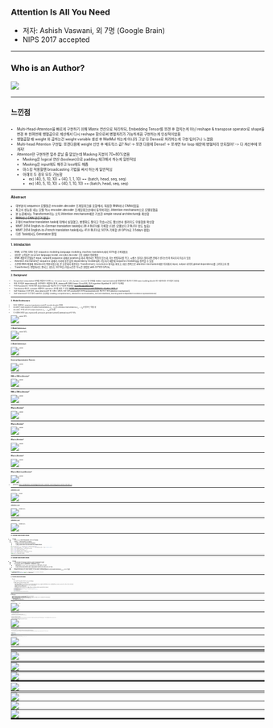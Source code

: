 <!-- $theme: default -->


### Attention Is All You Need
- 저자: Ashish Vaswani, 외 7명 (Google Brain)
- NIPS 2017 accepted
---

### Who is an Author?

![](../../assets/img/markdown-img-paste-20190501115722701.png)

---

#### 느낀점
<span style="font-size:50%">
 
- Multi-Head-Attention을 빠르게 구현하기 위해 Matrix 연산으로 처리하되, Embedding Tensor를 쪼갠 후 합치는게 아닌 reshape & transpose operator로 shape을 변경 후 한꺼번에 행렬곱으로 계산해서 다시 reshape 함으로써 병렬처리가 가능하게끔 구현하는게 인상적이었음
- 행렬곱할 때 weight 와 곱하는건 weight variable 생성 후 MatMul 하는게 아니라 그냥 다 Dense로 처리하는게 구현 팁이구나 느꼈음
- Multi-head Attention 구현팁: 쪼갠다음에 weight 선언 후 매트릭스 곱? No! -> 쪼갠 다음에 Dense! -> 쪼개면 for loop 때문에 병렬처리 안되잖아! -> 다 계산후에 쪼개자!
- Attention만 구현하면 얼추 끝날 줄 알았는데 Masking 지분이 70~80%였음
  - Masking은 logical 연산 (boolean)으로 padding 체크해서 하는게 일반적임
  - Masking은 input에도 해주고 loss에도 해줌
  - 마스킹 적용할땐 broadcasting 기법을 써서 하는게 일반적임
  - 아래의 두 경우 모두 가능함
    - ex) (40, 5, 10, 10) + (40, 1, 1, 10) == (batch, head, seq, seq)
    - ex) (40, 5, 10, 10) + (40, 1, 10, 10) == (batch, head, seq, seq)

---
#### Abstract
<span style="font-size:80%">
  
- 대부분의 sequence 모델들은 encoder-decoder 프레임워크를 포함해서, 복잡한 RNN이나 CNN이었음
- 최고의 성능을 내는 모델 역시 encoder-decoder 프레임워크안에서 동작하지만, Attention mechansim으로 모델링했음
- 본 논문에서는 Transformer라는 오직 Attention mechansim에만 기초한 simple neural architecture를 제안함
- ~~RNN이나 CNN 같은거 없음..~~
- 2개의 machine translation task에 대해서 실험했고, 병렬화도 잘되고 학습시간도 짧으면서 퀄리티도 우월함을 확인함
- WMT 2014 English-to-German translation task에서 28.4 BLEU를 기록함 (다른 모델보다 2 BLEU 정도 높음)
- WMT 2014 English-to-French translation task에서는 41.8 BLEU로 SOTA 기록함 (8 GPUs로 3.5days 걸림)
- 다른 Task에서도 Generalize 잘됨

---

#### 1. Introduction
<span style="font-size:80%">
  
- RNN, LSTM, GRU 등은 sequence modeling (language modeling, machine translation)에서 SOTA를 기록해왔음
- 대부분 노력들은 recurrent language model, encoder-decoder 구조 내에서 이뤄졌음
- RNN 계열의 모델들은 input, output의 sequence 내에서 position을 따라 계산되는 특징이 있는데, 이는 병렬처리를 막고, 시퀀스 길이가 길어지면 문제가 생기는등의 여러가지 이슈가 있음
- Attention mechansim은 sequence 내에서 거리에 상관 없이 dependency modeling이 가능하기 때문에 sequence modeling을 정복할 수 있음
- 기존엔 RNN 계열에 Attention이 적용되었는데, 본 논문에서 제안하는 Transformer는 recurrence 방식을 피하고, 대신 전적으로 attention mechanism에만 의지해서 input, output 사이의 global dependency를 고려하고자 함
- Transformer는 병렬처리도 잘되고, 성능도 SOTA임 (학습시간은 12시간 걸렸음 with 8 P100 GPUs)

---

#### 2. Background
<span style="font-size:80%">
  
- Sequential computation 문제를 해결하기 위해 ```the Extended Neural GPU```, ```ByteNet```, ```ConvS2S``` 등 CNN을 hidden representations을 병렬처리로 계산하기 위한 basic building block으로 사용하려는 연구들이 있었음
- 위의 연구들은 dependency를 고려하려는 관점에서 볼 때, distance에 대해서 linear (ConvS2S), 혹은 logarithm (ByteNet) 한 고려가 가능했음
- 하지만 position의 거리에 따른 dependency를 학습하는건 더 어렵게 만들었음 (~~이 부분은 잘 이해가 안감~~)
- Transformer에서는 constant 레벨까지 operation 숫자를 줄일 수 있음 (~~N개에 대한 dependency있지만 병렬처리가 가능해서 그런듯..?~~)
- Self-Attention (다른 말로, intra-attention)은 한 시퀀스 내에서 서로 다른 position들의 관계 representation을 계산하기 위한 attention mechanism임
- Self-attention은 이미 여러 task에서 성공했음 (reading comprehension, abstractive summarization, textual entailment, learning task-independent sentence representations)

---

#### 3. Model Architecture
<span style="font-size:80%">
  
- 대부분 경쟁력있는 sequence transduction model은 encoder-decoder 형태임
- encoder는 input sequence of symbol representations (x<sub>1</sub>,...,x<sub>n</sub>)을 continuous representations (z<sub>1</sub>, ..., z<sub>n</sub>)로 맵핑하는 역할을 함
- decoder는 주어진 **z**로 부터 output sequence (y<sub>1</sub>, ..., y<sub>m</sub>)를 생성함
- 각 스텝에서 모델은 auto-regressive함 (previously generated symbol을 addtional input으로 사용)

![center 30%](../../assets/img/markdown-img-paste-20190501125708512.png)

---

#### 3. Model Architecture

![center 50%](../../assets/img/markdown-img-paste-20190501125708512.png)


---
#### 3. Model Architecture

![center](../../assets/img/markdown-img-paste-20190501205859980.png)

---



#### Universal Approximation Theorem

![center](./universal_approximation_theorem.png)

---


#### RNN vs CNN vs Attention?

![center](./rnn_cnn_attention_1.jpg)

---

#### RNN vs CNN vs Attention?

![center](./rnn_cnn_attention_2.jpg)

---

#### What is Attention?

![center](./att_1.png)

---

#### What is Attention?

![center](./att_2.png)

---

#### What is Attention?

![center](./att_3.png)

---

#### What is Attention?

![center](./att_4.png)

---

#### What is Multi-head Attention?

![center](./att_5.png)

<span style="font-size:80%">
  
- Reference: https://speakerdeck.com/dreamgonfly/soseol-sseuneun-dib-reoning-pycon-korea-2018?slide=21

---
##### Attention 시각화

![center](../../assets/img/markdown-img-paste-20190502152720420.png)

---

##### Attention 시각화

![center 30%](../../assets/img/markdown-img-paste-20190502152731359.png)

---

##### Attention 시각화

![center 30%](../../assets/img/markdown-img-paste-20190502152738233.png)


---

##### 3.1. Encoder and Decoder Stacks
<span style="font-size:80%">
  
- Encoder
  - 인코더는 *N* = 6 개의 identical layer의 스택으로 이루어져있음
  - 각 layer는 두 개의 sub-layer로 이루어져있음
    - 첫번째는 multi-head self-attention mechansim
    - 두번째는 position-wise fully connected feed-forward network
</span>

<span style="font-size:77%">   
  
  ```python
  def sub_layer(self, x, training=False, padding_mask=None):
  out_1, attention_weight = self.mha(x, K = x, V = x, mask=padding_mask, flag="encoder_mask")
  out_1 = self.dropout1(out_1, training=training)
  out_2 = self.layer_norm_1(out_1 + x)
  out_3 = self.position_wise_fc(out_2)
  out_3 = self.dropout2(out_3, training=training)
  out_4 = self.layer_norm_2(out_2 + out_3)
  return out_4, attention_weight
  ```
</span>

---

##### 3.1. Encoder and Decoder Stacks
<span style="font-size:80%">    
  
- Encoder    
  - 두 개의 레이어에 각각 residual connection & layer normalization을 적용함
  - 각 sub-layer의 output은 **LayerNorm(*x* + Sublayer(*x*))** 형태임
    - layerNorm은 ```tf.keras.layers.LayerNormalization```  API로 쉽게 구현 가능함
    - Hidden units들에 대해 Norm을 계산하기 때문에 Batch Norm과 다르다고함 (추가로 공부 필요)
  - ```where Sublayer(x) is the function implemented by the sub-layer itself```
  - residual connection을 하기 위해서 모델에 있는 모든 sub-layer는(embedding layer까지 포함) output의 dimension *d*<sub>model</sub> = 512 로 셋팅함


<span style="font-size:60%">   

```python
for i in range(self.layer_num):
   x, attention_block1, attention_block2 = self.sub_layer(x, encoder_ouput, training, look_ahead_mask, padding_mask)
   attention_weights['decoder_layer{}_block1'.format(i + 1)] = attention_block1
   attention_weights['decoder_layer{}_block2'.format(i + 1)] = attention_block2
```
</span>


---

##### 3.1. Encoder and Decoder Stacks
<span style="font-size:80%">

- Decoder
  - 디코더 또한 *N* = 6 개의 identical layer의 스택으로 이루어져있음
  - 디코더에는 2개가 아닌 3개의 sub-layer로 구성됨
    - 첫째는 Masked Multi-Head self-Attention 임. 입력 포지션 상에서 이어서 나오는 것들을 마스킹해버려서 position *i* 를 예측할때 known outputs at position less than *i* 만 사용 가능하게 함
    - 두번째는 Multi-Head Attention임 얘는 encoder의 output에 적용됨
    - 세번째는 Feed Forward Network임
    - 결국 첫번째 sub-layer가 좀 특이한거고 두번째 sub-layer의 인풋에 encoder의 output이 들어가는 게 차이임

	<span style="font-size:45%">
  
    ```python
    def sub_layer(self, x, encoder_ouput, training=False, look_ahead_mask=None, padding_mask=None):
      out_1, attention_weight_lah_mha_in_decoder = self.look_ahead_mha(x, K = x, V = x, mask = look_ahead_mask, flag="look_ahead_mask")
      out_1 = self.dropout1(out_1, training=training)
      out_2 = self.layer_norm_1(out_1 + x)
      out_3, attention_weight_pad_mha_in_decoder = self.mha(out_2, K = encoder_ouput, V = encoder_ouput, mask = padding_mask, flag="padding_mask")
      out_3 = self.dropout2(out_3, training=training)
      out_4 = self.layer_norm_2(out_3 + out_2)
      out_5 = self.position_wise_fc(out_4)
      out_6 = self.layer_norm_3(out_4 + out_5)

      return out_6, attention_weight_lah_mha_in_decoder, attention_weight_pad_mha_in_decoder
    ```
  
---

##### 3.2. Attention
<span style="font-size:80%"> 
  
- Attention function은 query와 key-value pair를 output에 매핑하는것으로 설명 가능함
- 여기서 말하는 query, key, value는 모두 vector를 의미함
- output은 value에 대한 weighted sum으로 계산되는데, 이 value에 할당되는 이 weight는 query에 대응되는 key의 compatibility function에 의해 계산됨
- 결과적으로 Query와 Key의 유사도로 weight 결정되고 이걸 적용하겠다는 것임
- key와 value는 같은 벡터를 의미함
  - key는 weight 뽑는 용
  - value는 weight를 적용할때 실제 곱해지는 용

---

##### 3.2. Attention
<span style="font-size:80%"> 
  
![center](../../assets/img/markdown-img-paste-20190501205859980.png)

---

##### 3.2.1. Scaled Dot-Product Attention
<span style="font-size:80%">
  
- 본 논문에서 쓰는 어텐션을 "Scaled Dot-Product Attention"이라 칭함
- input은 queries, keys 라고 보면 되고 key의 dimension은 *d*<sub>*k*</sub> value의 dimension은 *d*<sub>*v*</sub> 임
1. 먼저 query와 모든 key에 대해서 dot product를 계산함
2. 계산한 값에 대해서 각각에 대해 $\sqrt{d_k}$로 나눠줌 (여기서 Scaled라는 단어가 나온게 아닌가 싶음, 근데 왜 $\sqrt{d_k}$로 나눠줄까? 다른것들도 어차피 똑같이 나눠주면 softmax에 영향 없을거같은데 -> $e^x$의 input 스케일에 따라 값이 차이나서 그런 것임, 다음 슬라이드 참고)
3. softmax function으로 value에 적용할 weight를 얻음
- 실제로 쓸 땐, A set of queries에 대한 Attention은 동시에 계산하기 때문에 Matrix 형태로 사용함

![center](../../assets/img/markdown-img-paste-20190501213624239.png)

---

##### 3.2.1. Scaled Dot-Product Attention
<span style="font-size:80%">
  

- 많이 쓰이는 Attention은 주로 additive attention & dot-product attention인데 본 논문에서 쓴건 dot-product쪽임, 1/$\sqrt{d_k}$로 스케일링 해줬다는 차이가 있긴 함
- 이론적으론 둘 다 복잡도는 비슷하나, dot-product attention이 훨씬 빠르고 space-efficient한 이유는 highly optimized matrix multiplication code로 구현되어있기 때문임
- 1/$\sqrt{d_k}$로 스케일링한 이유는 $d_k$ 값이 클 경우 dot product 값이 커지고, 이는 softmax function이 small gradients를 갖게 만드는 것이 아닌지 의심이 되었고 이러한 효과를 막기 위해 스케일링 한 것임  ($d_k$가 작은 경우 스케일링을 해주지 않으면 additive attention 성능이 더 좋다고 함)

<span style="font-size:60%">
  
```python
def scaled_dot_product_attention(self, Q, K, V, mask=None, flag=None):
    # (batch, head_num, seq, split_embed_dim) * (batch, head_num, split_embed_dim, seq) = (batch, head_num, seq, seq)
    matmul_qk = tf.matmul(Q, K, transpose_b=True)  
    dk = tf.cast(tf.shape(K)[-1], tf.float32) # dk dim
    scaled_dot_product_qk = matmul_qk / tf.math.sqrt(dk)

    if mask is not None:
        minus_infinity = -1e9
        scaled_dot_product_qk += mask * minus_infinity  # broadcasting, masking에서 seq은 마지막자리
        # mask와 scaled_dot_product_qk의 차원은 다르지만, 마지막 차원이 같기 때문에 broadcasting이 가능함
    attention_weight = tf.nn.softmax(scaled_dot_product_qk, axis=-1)
    # (batch, head_num, seq, seq) * (batch, head_num, seq, split_embed_dim) = (batch, head_num, seq, split_embed_dim)
    scaled_attention_output = tf.matmul(attention_weight, V) 

    return scaled_attention_output, attention_weight
```
---

##### 3.2.2. Multi-Head Attention
<span style="font-size:80%">
  
- Single Attention function을 $d_{model}$차원의 keys, values, queries에 적용하기보다 다른 $d_{k}$, $d_{k}$, $d_{v}$차원을 갖는 queries, keys, values에 *h* times 적용하는 것이 더 좋다는걸 알게됨
- 한 마디로하면, 그냥 한번만 Attention function쓰는게 아니라, 기존 Dim을 쪼개서 여러개로 나누고 거기에 여러번 Attention funcion 적용하면 더 다양한 Attention이 적용되고(여기엔 살짝 랜덤한..부분이 있겠지) 더 다양한 representation을 얻을 수 있게 된다는 말임
- 차원을 나눈 상태에서 Attention function은 병렬적으로 계산되고 $d_v$ 차원의 output vectors가 생성됨

![center 70%](../../assets/img/markdown-img-paste-20190502112126665.png)
- dim of Q == num of tokens X $d_{model}$ 로 생각하면 될 듯
- 본 논문에서는 mutli-head를 8개로 나눠서, 전체 512 차원을 64 차원의 8개 유닛으로 만듬
---

##### 3.2.2. Multi-Head Attention
<span style="font-size:80%"> 


- 원래는 input 임베딩을 쪼개고, 거기에 맞는 fc를 넣어주면 된다고 생각했는데, $W_{i}^Q$를 $Q$에 곱해 주는거 자체가 input 임베딩을 쪼개는 것임 결과 차원이 num of toknes X $d_{k}$로 나오기 때문에

<span style="font-size:49%"> 
  
```python
def split_head(self, vector):
    """Split the last dimension into (num_heads, depth).
    Transpose the result such that the shape is (batch_size, num_heads, seq_len, depth)
    """
    batch_size = tf.shape(vector)[0]

    # (batch, seq, embed_dim) -> (batch, seq, head_num, split_embed_dim)
    x = tf.reshape(vector, (batch_size, -1, self.head_num, self.split_embed_dim))
    return tf.transpose(x, perm=[0, 2, 1, 3]) # (batch, head_num, seq, split_embed_dim)

def call(self, Q, K, V, mask=None, flag=None):
    # Query, Key 꺼낼 필요 없이 3개 복사해서 쓰면 됨
    # 쪼갠다음에 weight 선언 후 매트릭스 곱? -> 쪼갠 다음에 Dense -> 쪼개면 for loop 때문에 병렬처리 안되잖아 -> 다 계산후에 쪼개자 -> 쪼개지말고 reshape으로 하면 더 깔끔하다
    multi_head_Q = self.split_head(self.Wq(Q))
    multi_head_K = self.split_head(self.Wk(K))
    multi_head_V = self.split_head(self.Wv(V))

    self.scaled_attention_output, self.attention_weight = self.scaled_dot_product_attention(multi_head_Q, multi_head_K, multi_head_V, mask, flag)

    # (batch, head_num, seq, split_embed_dim) -> (batch, seq, split_embed_dim)
    self.concat_scaled_attention = tf.reshape(self.scaled_attention_output, (tf.shape(Q)[0], -1, self.embed_dim))

    return self.concat_scaled_attention, self.attention_weight
```
---

##### 3.2.3. Applications of Attention in our Model
<span style="font-size:80%">
  
- 트랜스포머에서는 멀티헤드 어텐션을 3곳에 적용함
- 첫번째, **"encoder-decoder Attention" layer** 에 적용함
  - decoder의 input에 대해서 Attention 적용하고 그 결과를 Query로 만든 다음 레이어에 적용할때 encoder의 output을 key,value로 사용함
  - 이렇게 하면 decoder의 input도 모두 고려하면서, encoder의 output도 모두 고려하는 seq2seq 모델에 attention을 적용한것과 비슷하게 됨
- 두번째, **"self-attention layer" in encoder** 에 적용함, 이 역시도 sequence 내의 모든 position을 다 고려할 수 있음
- 세번째, **"self-attention layer" in decoder** 에 적용함, 보지못한 정보를 보는 것을 막기 위해 (```to prevent leftward information flow in the decoder to preserve the auto-regressive property```) scaled dot-product attention안에 마스킹을 적용함(minus infinity) (Figure 2)

---

##### 3.2.3. Applications of Attention in our Model
<span style="font-size:40%">
  
```python
def create_padding_mask(seq):
    seq = tf.cast(tf.math.equal(seq, 0), tf.float32)

    # add extra dimensions so that we can add the padding
    # to the attention logits.
    return seq[:, tf.newaxis, tf.newaxis, :]  # (batch_size, 1, 1, seq_len)

def create_look_ahead_mask(step_size):
    """
    - decoder에서 각 상태에 대한 self-attention이 inference step에 맞게 future token을 보지 못하게 해야됨
    - 각 step이 소유하고 있는 attention은 step개수 만큼임
    - future token보지 못하게 하려면 각 step에서 future step에 대해서 마스킹 해야함
    - 1 step에서는 나머지 n-1개 masking, 2번째 스텝에서는 앞에 두개 빼고 나머지 n-2개 마스킹
    - 이렇게 하면 역삼각형 모양의 마스킹 매트릭스가 나옴
    - step * step 을 대각선으로 나눈 모양임

    example)
    x = tf.random.uniform((1, 3))
    temp = create_look_ahead_mask(x.shape[1])
    temp:
    <tf.Tensor: id=311521, shape=(3, 3), dtype=float32, numpy=
    array([[ 0.,  1.,  1.],
           [ 0.,  0.,  1.],
           [ 0.,  0.,  0.]], dtype=float32)>

    Special usecase:
     tf.matrix_band_part(input, 0, -1) ==> Upper triangular part.
     tf.matrix_band_part(input, -1, 0) ==> Lower triangular part.
     tf.matrix_band_part(input, 0, 0) ==> Diagonal.
    :param step_size:
    :return:

    """
    mask = 1 - tf.linalg.band_part(tf.ones((step_size, step_size)), -1, 0)
    return mask  # (seq_len, seq_len)

def create_masks(inp, tar):
    # Encoder padding mask
    enc_padding_mask = create_padding_mask(inp)

    # Used in the 2nd attention block in the decoder.
    # This padding mask is used to mask the encoder outputs.
    dec_padding_mask = create_padding_mask(inp)

    # Used in the 1st attention block in the decoder.
    # It is used to pad and mask future tokens in the input received by
    # the decoder.
    look_ahead_mask = create_look_ahead_mask(tf.shape(tar)[1])
    dec_target_padding_mask = create_padding_mask(tar)
    combined_mask = tf.maximum(dec_target_padding_mask, look_ahead_mask)

    return enc_padding_mask, combined_mask, dec_padding_mask
```

---

##### 3.3. Position-wise Feed-Forward Networks
<span style="font-size:80%">
  
- Attention sub-layers 다음엔 FC(Fully connected feed-forward network)가 붙게 됨
- two linear transformation with ReLU가 적용됨
![](../../assets/img/markdown-img-paste-2019050211494879.png)
- input and output dim,  $dim_{model}$ = 512
- inner-layer dim, $dim_{ff}$ = 2048

---

##### 3.4. Embeddings and Softmax
<span style="font-size:80%">
  
- 다른 sequence transduction model과 같이 여기서도 $d_{model}$ 차원을 갖는 learned embeddings을 사용함
- learned  linear transformation & softmax function을 사용함
- two embedding layers, pre-softmax linear transformation에 대해서 weight matrix를 공유함
- embedding layer에서 weights에 $\sqrt{d_{model}}$를 곱해줌 (스케일링)

```python
x = self.embed(inputs)  # (batch, seq, word_embedding_dim)
x *= tf.math.sqrt(tf.cast(self.embed_dim, tf.float32))
x = self.add_positional_encoding(x)
```

---

##### 3.5. Positional Encoding
<span style="font-size:80%">
  
- 본 모델에서는 recurrence도 convolution도 없기 때문에 position 정보를 알 수가 없음
- 그렇기 때문에 position information을 inject해줘야함
- "positional encodings"를 input embedding에 더하겠음 (```input embedding + positional encodings```)

![](../../assets/img/markdown-img-paste-20190502141136158.png)

---

##### 3.5. Positional Encoding
<span style="font-size:70%">
  
```python
def add_positional_encoding(self, embed):
    # ref: https://colab.research.google.com/github/tensorflow/docs/blob/master/site/en/r2/tutorials/text/transformer.ipynb#scrollTo=1Rz82wEs5biZ
    def get_angles(pos, i, d_model):
        angle_rates = 1 / np.power(10000, (2 * (i // 2)) / np.float32(d_model))
        return pos * angle_rates

    def positional_encoding(position, d_model):
        angle_rads = get_angles(np.arange(position)[:, np.newaxis],
                                np.arange(d_model)[np.newaxis, :],
                                d_model)

        # apply sin to even indices in the array; 2i
        sines = np.sin(angle_rads[:, 0::2])
        # apply cos to odd indices in the array; 2i+1
        cosines = np.cos(angle_rads[:, 1::2])
        pos_encoding = np.concatenate([sines, cosines], axis=-1)
        pos_encoding = pos_encoding[np.newaxis, ...]

        return tf.cast(pos_encoding, dtype=tf.float32)

    pos_encoding = positional_encoding(self.vocab_size, self.embed_dim)
    seq_len = tf.shape(embed)[1]
    return embed + pos_encoding[:, :seq_len, :]
```

---

#### 4. Why Self-Attention
<span style="font-size:80%">
  
- self-attention과 다른 알고리즘 비교하겠음
- 대부분은 Self-Attention이 좋음 Complexity빼고! 이 부분은 주변의 r개만 보는 restricted self-attention 버전으로 해결할수 있을듯

![](../../assets/img/markdown-img-paste-20190502141746932.png)

---

#### 5. Training
##### 5.1. Training Data and Batching
<span style="font-size:80%">
  
- Data1: WMT 2014 English-German dataset
  - 4.5 million sentence pairs
  - byte-pair encoding
  - source-target vocabulary of about 37,000 tokens
- Data2: larger WMT 2014 English-French dataset
  - 36M sentences
  - split tokens in a 32,000 word-piece vocabulary
  - sentence length가 비슷한 애들끼리 batch 처리함
  - 각 배치당 25,000 source tokens, 25,000 target tokens 정도를 포함함

---

##### 5.2. Hardware and Schedule
<span style="font-size:80%">
  
- 8 NVIDIA P100 GPUs 사용
- base model
- each training step은 0.4 초 걸림
- 학습에 사용한 steps or time: 100,000 steps or 12 hours
- big models
- 스텝당 1.0 초 걸림, 300,000steps (3.5 days) 소요

---

##### 5.3. Optimizer
<span style="font-size:80%">
  
- Adam
- $\beta_1 = 0.9$, $\beta_2 = 0.98$, $\epsilon = 10{^-9}$
- learning rate 바꿔줌
- *warmup_steps* 에서는 lr이 linearly 증가함
- 그 후에는 inverse square root of the step number 비율로 감소함
- *warmup_steps* = 4,000으로 셋팅함
![](../../assets/img/markdown-img-paste-20190502143435933.png)

---

##### 5.4. Regularization
<span style="font-size:80%">
  
- 3가지 기법 적용함 (~~왜 논문에는 근데 레벨이 2개밖에 없지..~~)
  - Residual Dropout
    - 각 sub-layer의 output에 미리 적용해서 나중에 sub-layer input에 더해주고 정규화함
    - input embedding과 positional embedding을 더한 결과에 대해서도 적용함 (encoder & decoder 모두)
    - $P_{drop} = 0.1$
  - Label Smoothing
    - label smoothing 적용함 $\epsilon_{ls} = 0.1$
    - This hurts perplexity, as the model learns to be more unsure
    - 하지만 Accuracy와 BLEU scroe는 올라감
    - 출처: [36] Christian Szegedy, Vincent Vanhoucke, Sergey Ioffe, Jonathon Shlens, and Zbigniew Wojna. Rethinking the inception architecture for computer vision. CoRR, abs/1512.00567, 2015.

---

#### 6. Results
##### 6.1. Machine Translation
<span style="font-size:80%">
  
- Beam search 적용함
  - beam size = 4
  - length penalty $\alpha = 0.6$
- Hyper params는 Development set 기준으로 실험적으로 선택함
- Maximum output length = input length + 50
![](../../assets/img/markdown-img-paste-20190502145647294.png)

---

##### 6.2. Model Variations
<span style="font-size:80%">
  
- 모델 컴포넌트들의 중요도를 평가하기 위해 varied model에 대해서 평가함

![center 40%](../../assets/img/markdown-img-paste-20190502150720901.png)

---

##### 6.3. English Constituency Parsing
<span style="font-size:80%">
  
- Transformer가 generalize 잘 되는지 평가함
- 생각보다 잘 됨
![](../../assets/img/markdown-img-paste-20190502150945337.png)

---

#### 7. Conclusion
<span style="font-size:80%">
  
- Attention만 의존하는 모델 처음으로 발표함
- recurrent layer를 multi-headed self-attention을 쓰는 encoder-decoder 구조로 대체함
- rnn, cnn보다 학습 빨리됨
- NMT에서 SOTA 찍음
- 다른 도메인에도 적용 될수 있을거라 생각함

---

##### Reference
<span style="font-size:80%">
  
- https://jalammar.github.io/illustrated-transformer/
- https://brunch.co.kr/@kakao-it/155
- https://pozalabs.github.io/transformer/
- http://nlp.seas.harvard.edu/2018/04/03/attention.html
---

